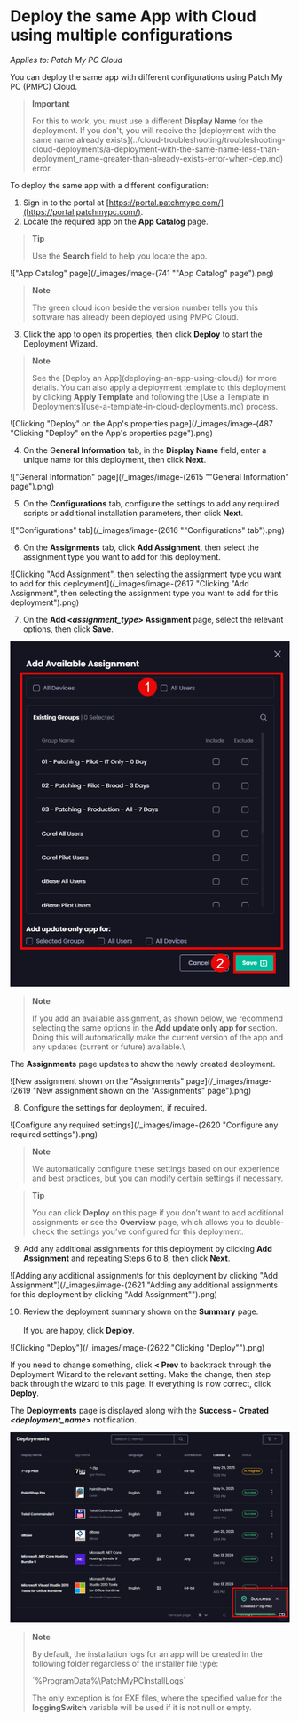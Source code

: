 # Deploy the same App with Cloud using multiple configurations

_Applies to: Patch My PC Cloud_

You can deploy the same app with different configurations using Patch My PC (PMPC) Cloud.

> **Important**
>
> For this to work, you must use a different **Display Name** for the deployment. If you don't, you will receive the \[deployment with the same name already exists]\(../cloud-troubleshooting/troubleshooting-cloud-deployments/a-deployment-with-the-same-name-less-than-deployment\_name-greater-than-already-exists-error-when-dep.md) error.

To deploy the same app with a different configuration:

1. Sign in to the portal at [https://portal.patchmypc.com/](https://portal.patchmypc.com/).
2. Locate the required app on the **App Catalog** page.

> **Tip**
>
> Use the **Search** field to help you locate the app.

!["App Catalog" page](/_images/image-(741 "\"App Catalog\" page").png)

> **Note**
>
> The green cloud icon beside the version number tells you this software has already been deployed using PMPC Cloud.

3. Click the app to open its properties, then click **Deploy** to start the Deployment Wizard.

> **Note**
>
> See the \[Deploy an App]\(deploying-an-app-using-cloud/) for more details. You can also apply a deployment template to this deployment by clicking **Apply Template** and following the \[Use a Template in Deployments]\(use-a-template-in-cloud-deployments.md) process.

![Clicking "Deploy" on the App's properties page](/_images/image-(487 "Clicking \"Deploy\" on the App's properties page").png)

4. On the G**eneral Information** tab, in the **Display Name** field, enter a unique name for this deployment, then click **Next**.

!["General Information" page](/_images/image-(2615 "\"General Information\" page").png)

5. On the **Configurations** tab, configure the settings to add any required scripts or additional installation parameters, then click **Next**.

!["Configurations" tab](/_images/image-(2616 "\"Configurations\" tab").png)

6. On the **Assignments** tab, click **Add Assignment**, then select the assignment type you want to add for this deployment.

![Clicking "Add Assignment", then selecting the assignment type you want to add for this deployment](/_images/image-(2617 "Clicking \"Add Assignment\", then selecting the assignment type you want to add for this deployment").png)

7. On the **Add <**_**assignment\_type**_**> Assignment** page, select the relevant options, then click **Save**.

![](/_images/image-(2618).png)

> **Note**
>
> If you add an available assignment, as shown below, we recommend selecting the same options in the **Add update only app for** section. Doing this will automatically make the current version of the app and any updates (current or future) available.\\

The **Assignments** page updates to show the newly created deployment.

![New assignment shown on the "Assignments" page](/_images/image-(2619 "New assignment shown on the \"Assignments\" page").png)

8. Configure the settings for deployment, if required.

![Configure any required settings](/_images/image-(2620 "Configure any required settings").png)

> **Note**
>
> We automatically configure these settings based on our experience and best practices, but you can modify certain settings if necessary.

> **Tip**
>
> You can click **Deploy** on this page if you don’t want to add additional assignments or see the **Overview** page, which allows you to double-check the settings you’ve configured for this deployment.

9. Add any additional assignments for this deployment by clicking **Add Assignment** and repeating Steps 6 to 8, then click **Next**.

![Adding  any additional assignments for this deployment by clicking "Add Assignment"](/_images/image-(2621 "Adding  any additional assignments for this deployment by clicking \"Add Assignment\"").png)

10. Review the deployment summary shown on the **Summary** page.\
    \
    If you are happy, click **Deploy**.

![Clicking "Deploy"](/_images/image-(2622 "Clicking \"Deploy\"").png)

If you need to change something, click **< Prev** to backtrack through the Deployment Wizard to the relevant setting. Make the change, then step back through the wizard to this page. If everything is now correct, click **Deploy**.

The **Deployments** page is displayed along with the **Success - Created&#x20;**_**\<deployment\_name>**_ notification.

![](/_images/image-(2624).png)

> **Note**
>
> By default, the installation logs for an app will be created in the following folder regardless of the installer file type:
>
> \`%ProgramData%\PatchMyPCInstallLogs\`
>
> The only exception is for EXE files, where the specified value for the **loggingSwitch** variable will be used if it is not null or empty.